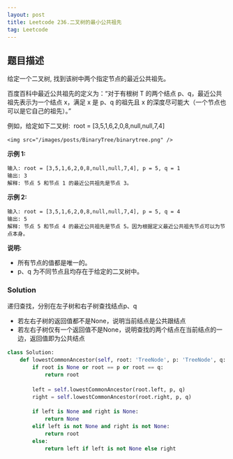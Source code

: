 ```yaml
---
layout: post
title: Leetcode 236.二叉树的最小公共祖先
tag: Leetcode
---
```


## 题目描述

给定一个二叉树, 找到该树中两个指定节点的最近公共祖先。

百度百科中最近公共祖先的定义为：“对于有根树 T 的两个结点 p、q，最近公共祖先表示为一个结点 x，满足 x 是 p、q 的祖先且 x 的深度尽可能大（一个节点也可以是它自己的祖先）。”

例如，给定如下二叉树:  root = [3,5,1,6,2,0,8,null,null,7,4]

<div align="left">

	<img src="/images/posts/BinaryTree/binarytree.png" />
</div> 



**示例 1:**

```
输入: root = [3,5,1,6,2,0,8,null,null,7,4], p = 5, q = 1
输出: 3
解释: 节点 5 和节点 1 的最近公共祖先是节点 3。
```


**示例 2:**

```
输入: root = [3,5,1,6,2,0,8,null,null,7,4], p = 5, q = 4
输出: 5
解释: 节点 5 和节点 4 的最近公共祖先是节点 5。因为根据定义最近公共祖先节点可以为节点本身。
```



**说明:**

* 所有节点的值都是唯一的。
* p、q 为不同节点且均存在于给定的二叉树中。



### Solution

递归查找，分别在左子树和右子树查找结点p、q

* 若左右子树的返回值都不是None，说明当前结点是公共跟结点
* 若左右子树仅有一个返回值不是None，说明查找的两个结点在当前结点的一边，返回值即为公共结点

``` python
class Solution:
    def lowestCommonAncestor(self, root: 'TreeNode', p: 'TreeNode', q: 'TreeNode') -> 'TreeNode':
        if root is None or root == p or root == q:
            return root
        
        left = self.lowestCommonAncestor(root.left, p, q)
        right = self.lowestCommonAncestor(root.right, p, q)
        
        if left is None and right is None:
            return None
        elif left is not None and right is not None:
            return root
        else:
            return left if left is not None else right
```

